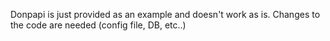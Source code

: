 Donpapi is just provided as an example and doesn't work as is. Changes to the code are needed (config file, DB, etc..)